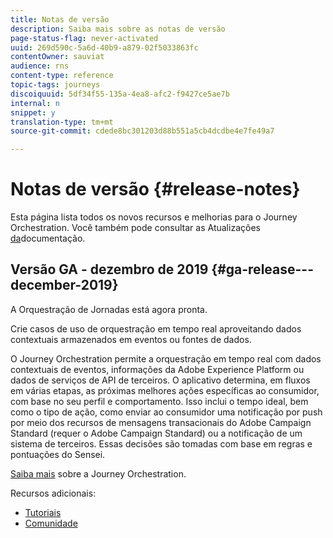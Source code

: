 ```yaml
---
title: Notas de versão
description: Saiba mais sobre as notas de versão
page-status-flag: never-activated
uuid: 269d590c-5a6d-40b9-a879-02f5033863fc
contentOwner: sauviat
audience: rns
content-type: reference
topic-tags: journeys
discoiquuid: 5df34f55-135a-4ea8-afc2-f9427ce5ae7b
internal: n
snippet: y
translation-type: tm+mt
source-git-commit: cdede8bc301203d88b551a5cb4dcdbe4e7fe49a7

---
```



# Notas de versão {#release-notes}

Esta página lista todos os novos recursos e melhorias para o Journey Orchestration.
Você também pode consultar as Atualizações [da](../release-notes/documentation-updates.md)documentação.

## Versão GA - dezembro de 2019 {#ga-release---december-2019}

A Orquestração de Jornadas está agora pronta.

Crie casos de uso de orquestração em tempo real aproveitando dados contextuais armazenados em eventos ou fontes de dados.

O Journey Orchestration permite a orquestração em tempo real com dados contextuais de eventos, informações da Adobe Experience Platform ou dados de serviços de API de terceiros. O aplicativo determina, em fluxos em várias etapas, as próximas melhores ações específicas ao consumidor, com base no seu perfil e comportamento. Isso inclui o tempo ideal, bem como o tipo de ação, como enviar ao consumidor uma notificação por push por meio dos recursos de mensagens transacionais do Adobe Campaign Standard (requer o Adobe Campaign Standard) ou a notificação de um sistema de terceiros. Essas decisões são tomadas com base em regras e pontuações do Sensei.

[Saiba mais](../action/working-with-adobe-campaign.md) sobre a Journey Orchestration.

Recursos adicionais:

* [Tutoriais](https://docs.adobe.com/content/help/en/platform-learn/tutorials/journey-orchestration/introduction.html)
* [Comunidade](https://www.adobe.com/go/journeyorchestrationcommunity)